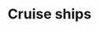 ---
title: Cruise ships
longTitle: 'Cruise ships'
tags:
- gccommon
french:
- "[[Navire de croisiere]]"
---